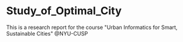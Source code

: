 # Study_of_Optimal_City
This is a research report for the course "Urban Informatics for Smart, Sustainable Cities" @NYU-CUSP
